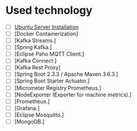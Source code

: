 # Used technology

- [ ] [Ubuntu Server Installation](/assignment01/01-install-server.md#how-to-install-server)
- [ ] [Docker Containerization]
- [ ] [Kafka Streams.]
- [ ] [Spring Kafka.]
- [ ] [Eclipse Paho MQTT Client.]
- [ ] [Kafka Connect.]
- [ ] [Kafka Rest Proxy]
- [ ] [Spring Boot 2.3.3 / Apache Maven 3.6.3.]
- [ ] [Spring Boot Starter Actuator.]
- [ ] [Micrometer Registry Prometheus.]
- [ ] [NodeExporter (Exporter for machine metrics).]
- [ ] [Prometheus.]
- [ ] [Grafana.]
- [ ] [Eclipse Mosquitto.]
- [ ] [MongoDB.]
